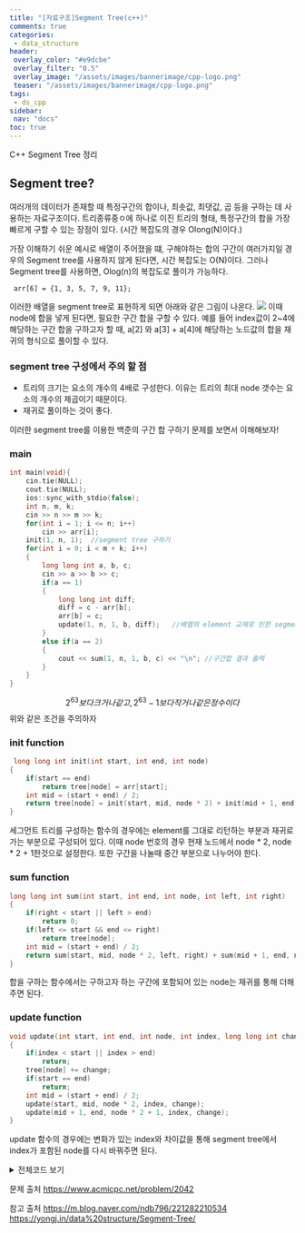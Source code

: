 ```yaml
---
title: "[자료구조]Segment Tree(c++)"
comments: true
categories:
 - data_structure
header:
 overlay_color: "#e9dcbe"
 overlay_filter: "0.5"
 overlay_image: "/assets/images/bannerimage/cpp-logo.png"
 teaser: "/assets/images/bannerimage/cpp-logo.png"
tags:
 - ds_cpp
sidebar:
 nav: "docs"
toc: true
---
```

C++ Segment Tree 정리

## Segment tree?
여러개의 데이터가 존재할 때 특정구간의 합이나, 최솟값, 최댓값, 곱 등을 구하는 데 사용하는 자료구조이다. 트리종류중ㅇ에 하나로 이진 트리의 형태, 특정구간의 합을 가장 빠르게 구할 수 있는 장점이 있다. (시간 복잡도의 경우 Olong(N)이다.)

가장 이해하기 쉬운 예시로 배열이 주어졌을 떄, 구해야하는 합의 구간이 여러가지일 경우의 Segment tree를 사용하지 않게 된다면, 시간 복잡도는 O(N)이다. 그러나 Segment tree를 사용하면, Olog(n)의 복잡도로 풀이가 가능하다. 

```
 arr[6] = {1, 3, 5, 7, 9, 11};
```
이러한 배열을 segment tree로 표현하게 되면 아래와 같은 그림이 나온다.
![](https://velog.velcdn.com/images/koreaygj/post/27f5eb4d-d0b9-4f25-a6a5-ef730fa7cb9b/image.png)
이때 node에 합을 넣게 된다면, 필요한 구간 합을 구할 수 있다. 예를 들어 index값이 2~4에 해당하는 구간 합을 구하고자 할 때, a[2] 와 a[3] + a[4]에 해당하는 노드값의 합을 재귀의 형식으로 풀이할 수 있다. 

### segment tree 구성에서 주의 할 점
+ 트리의 크기는 요소의 개수의 4배로 구성한다. 이유는 트리의 최대 node 갯수는 요소의 개수의 제곱이기 때문이다.
+ 재귀로 풀이하는 것이 좋다.

이러한 segment tree를 이용한 백준의 구간 합 구하기 문제를 보면서 이해해보자!

### main
```cpp
int main(void){
    cin.tie(NULL);
    cout.tie(NULL);
    ios::sync_with_stdio(false);
    int n, m, k;
    cin >> n >> m >> k;
    for(int i = 1; i <= n; i++)
        cin >> arr[i];
    init(1, n, 1);  //segment tree 구하기
    for(int i = 0; i < m + k; i++)
    {
        long long int a, b, c;
        cin >> a >> b >> c;
        if(a == 1)
        {
            long long int diff;
            diff = c - arr[b];
            arr[b] = c;
            update(1, n, 1, b, diff);   //배열의 element 교체로 인한 segment tree 업데이트
        }
        else if(a == 2)
        {
            cout << sum(1, n, 1, b, c) << "\n"; //구간합 결과 출력
        }
    }
}
```
$$
 2^{63} 보다 크거나 같고, 2^{63} -1 보다 작거나 같은 정수이다
$$
위와 같은 조건을 주의하자 

### init function
```cpp
 long long int init(int start, int end, int node)
{
    if(start == end)
        return tree[node] = arr[start];
    int mid = (start + end) / 2;
    return tree[node] = init(start, mid, node * 2) + init(mid + 1, end, node * 2 + 1);
}
```
세그먼트 트리를 구성하는 함수의 경우에는 element를 그대로 리턴하는 부분과 재귀로 가는 부분으로 구성되어 있다. 이때 node 번호의 경우 현재 노드에서 node \* 2, node \* 2 + 1한것으로 설정한다. 또한 구간을 나눌때 중간 부분으로 나누어야 한다.

### sum function
```cpp
long long int sum(int start, int end, int node, int left, int right)
{
    if(right < start || left > end)
        return 0;
    if(left <= start && end <= right)
        return tree[node];
    int mid = (start + end) / 2;
    return sum(start, mid, node * 2, left, right) + sum(mid + 1, end, node * 2 + 1, left, right);
}
```
합을 구하는 함수에서는 구하고자 하는 구간에 포함되어 있는 node는 재귀를 통해 더해주면 된다.

### update function
```cpp
void update(int start, int end, int node, int index, long long int change)
{
    if(index < start || index > end)
        return;
    tree[node] += change;
    if(start == end)
        return;
    int mid = (start + end) / 2;
    update(start, mid, node * 2, index, change);
    update(mid + 1, end, node * 2 + 1, index, change);
}
```
update 함수의 경우에는 변화가 있는 index와 차이값을 통해 segment tree에서 index가 포함된 node를 다시 바꿔주면 된다.

<details>
<summary> 전체코드 보기 </summary>
<div markdown="1">

```cpp
#include <iostream>
#include <algorithm>
#include <vector>
#include <queue>
using namespace std;
vector<long long int> tree(1000005 * 4, 0);
vector<long long int> arr(1000005, 0);
long long int init(int start, int end, int node)
{
    if(start == end)
        return tree[node] = arr[start];
    int mid = (start + end) / 2;
    return tree[node] = init(start, mid, node * 2) + init(mid + 1, end, node * 2 + 1);
}
long long int sum(int start, int end, int node, int left, int right)
{
    if(right < start || left > end)
        return 0;
    if(left <= start && end <= right)
        return tree[node];
    int mid = (start + end) / 2;
    return sum(start, mid, node * 2, left, right) + sum(mid + 1, end, node * 2 + 1, left, right);
}
void update(int start, int end, int node, int index, long long int change)
{
    if(index < start || index > end)
        return;
    tree[node] += change;
    if(start == end)
        return;
    int mid = (start + end) / 2;
    update(start, mid, node * 2, index, change);
    update(mid + 1, end, node * 2 + 1, index, change);
}
int main(void){
    cin.tie(NULL);
    cout.tie(NULL);
    ios::sync_with_stdio(false);
    int n, m, k;
    cin >> n >> m >> k;
    for(int i = 1; i <= n; i++)
        cin >> arr[i];
    init(1, n, 1);
    for(int i = 0; i < m + k; i++)
    {
        long long int a, b, c;
        cin >> a >> b >> c;
        if(a == 1)
        {
            long long int diff;
            diff = c - arr[b];
            arr[b] = c;
            update(1, n, 1, b, diff);   //배열의 element 교체로 인한 segment tree 업데이트
        }
        else if(a == 2)
        {
            cout << sum(1, n, 1, b, c) << "\n"; //구간합 결과 출력
        }
    }
}
```
</div>
</details>

문제 출처 https://www.acmicpc.net/problem/2042

참고 출처 https://m.blog.naver.com/ndb796/221282210534 https://yongj.in/data%20structure/Segment-Tree/

